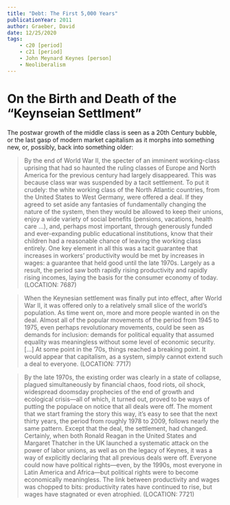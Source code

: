 ```yaml
---
title: "Debt: The First 5,000 Years"
publicationYear: 2011
author: Graeber, David
date: 12/25/2020
tags:
    - c20 [period]
    - c21 [period]
    - John Meynard Keynes [person]
    - Neoliberalism
---
```


# On the Birth and Death of the “Keynseian Settlment”

The postwar growth of the middle class is seen as a 20th Century bubble, or the last gasp of modern market capitalism as it morphs into something new, or, possibly, back into something older:

> By the end of World War II, the specter of an imminent working-class uprising that had so haunted the ruling classes of Europe and North America for the previous century had largely disappeared. This was because class war was suspended by a tacit settlement. To put it crudely: the white working class of the North Atlantic countries, from the United States to West Germany, were offered a deal. If they agreed to set aside any fantasies of fundamentally changing the nature of the system, then they would be allowed to keep their unions, enjoy a wide variety of social benefits (pensions, vacations, health care …), and, perhaps most important, through generously funded and ever-expanding public educational institutions, know that their children had a reasonable chance of leaving the working class entirely. One key element in all this was a tacit guarantee that increases in workers’ productivity would be met by increases in wages: a guarantee that held good until the late 1970s. Largely as a result, the period saw both rapidly rising productivity and rapidly rising incomes, laying the basis for the consumer economy of today. (LOCATION: 7687)

> When the Keynesian settlement was finally put into effect, after World War II, it was offered only to a relatively small slice of the world’s population. As time went on, more and more people wanted in on the deal. Almost all of the popular movements of the period from 1945 to 1975, even perhaps revolutionary movements, could be seen as demands for inclusion: demands for political equality that assumed equality was meaningless without some level of economic security. [...] At some point in the ’70s, things reached a breaking point. It would appear that capitalism, as a system, simply cannot extend such a deal to everyone. (LOCATION: 7717)

> By the late 1970s, the existing order was clearly in a state of collapse, plagued simultaneously by financial chaos, food riots, oil shock, widespread doomsday prophecies of the end of growth and ecological crisis—all of which, it turned out, proved to be ways of putting the populace on notice that all deals were off. The moment that we start framing the story this way, it’s easy to see that the next thirty years, the period from roughly 1978 to 2009, follows nearly the same pattern. Except that the deal, the settlement, had changed. Certainly, when both Ronald Reagan in the United States and Margaret Thatcher in the UK launched a systematic attack on the power of labor unions, as well as on the legacy of Keynes, it was a way of explicitly declaring that all previous deals were off. Everyone could now have political rights—even, by the 1990s, most everyone in Latin America and Africa—but political rights were to become economically meaningless. The link between productivity and wages was chopped to bits: productivity rates have continued to rise, but wages have stagnated or even atrophied. (LOCATION: 7721)

